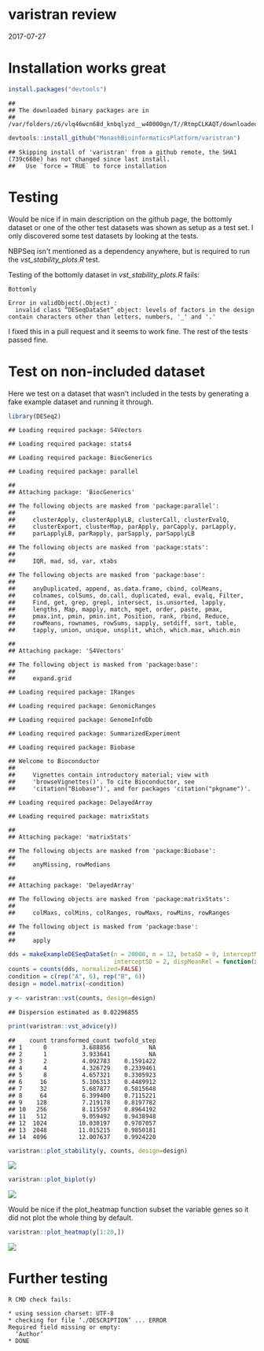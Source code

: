 varistran review
================
2017-07-27

Installation works great
========================

``` r
install.packages("devtools")
```

    ## 
    ## The downloaded binary packages are in
    ##  /var/folders/z6/vlq46wcn68d_knbqlyzd__w40000gn/T//RtmpCLKAQT/downloaded_packages

``` r
devtools::install_github("MonashBioinformaticsPlatform/varistran")
```

    ## Skipping install of 'varistran' from a github remote, the SHA1 (739c668e) has not changed since last install.
    ##   Use `force = TRUE` to force installation

Testing
=======

Would be nice if in main description on the github page, the bottomly dataset or one of the other test datasets was shown as setup as a test set. I only discovered some test datasets by looking at the tests.

NBPSeq isn't mentioned as a dependency anywhere, but is required to run the *vst\_stability\_plots.R* test.

Testing of the bottomly dataset in *vst\_stability\_plots.R* fails:

    Bottomly

    Error in validObject(.Object) :
      invalid class “DESeqDataSet” object: levels of factors in the design contain characters other than letters, numbers, '_' and '.'

I fixed this in a pull request and it seems to work fine. The rest of the tests passed fine.

Test on non-included dataset
============================

Here we test on a dataset that wasn't included in the tests by generating a fake example dataset and running it through.

``` r
library(DESeq2)
```

    ## Loading required package: S4Vectors

    ## Loading required package: stats4

    ## Loading required package: BiocGenerics

    ## Loading required package: parallel

    ## 
    ## Attaching package: 'BiocGenerics'

    ## The following objects are masked from 'package:parallel':
    ## 
    ##     clusterApply, clusterApplyLB, clusterCall, clusterEvalQ,
    ##     clusterExport, clusterMap, parApply, parCapply, parLapply,
    ##     parLapplyLB, parRapply, parSapply, parSapplyLB

    ## The following objects are masked from 'package:stats':
    ## 
    ##     IQR, mad, sd, var, xtabs

    ## The following objects are masked from 'package:base':
    ## 
    ##     anyDuplicated, append, as.data.frame, cbind, colMeans,
    ##     colnames, colSums, do.call, duplicated, eval, evalq, Filter,
    ##     Find, get, grep, grepl, intersect, is.unsorted, lapply,
    ##     lengths, Map, mapply, match, mget, order, paste, pmax,
    ##     pmax.int, pmin, pmin.int, Position, rank, rbind, Reduce,
    ##     rowMeans, rownames, rowSums, sapply, setdiff, sort, table,
    ##     tapply, union, unique, unsplit, which, which.max, which.min

    ## 
    ## Attaching package: 'S4Vectors'

    ## The following object is masked from 'package:base':
    ## 
    ##     expand.grid

    ## Loading required package: IRanges

    ## Loading required package: GenomicRanges

    ## Loading required package: GenomeInfoDb

    ## Loading required package: SummarizedExperiment

    ## Loading required package: Biobase

    ## Welcome to Bioconductor
    ## 
    ##     Vignettes contain introductory material; view with
    ##     'browseVignettes()'. To cite Bioconductor, see
    ##     'citation("Biobase")', and for packages 'citation("pkgname")'.

    ## Loading required package: DelayedArray

    ## Loading required package: matrixStats

    ## 
    ## Attaching package: 'matrixStats'

    ## The following objects are masked from 'package:Biobase':
    ## 
    ##     anyMissing, rowMedians

    ## 
    ## Attaching package: 'DelayedArray'

    ## The following objects are masked from 'package:matrixStats':
    ## 
    ##     colMaxs, colMins, colRanges, rowMaxs, rowMins, rowRanges

    ## The following object is masked from 'package:base':
    ## 
    ##     apply

``` r
dds = makeExampleDESeqDataSet(n = 20000, m = 12, betaSD = 0, interceptMean = 4,
                              interceptSD = 2, dispMeanRel = function(x) 4/x + 0.1)
counts = counts(dds, normalized=FALSE)
condition = c(rep("A", 6), rep("B", 6))
design = model.matrix(~condition)
```

``` r
y <- varistran::vst(counts, design=design)
```

    ## Dispersion estimated as 0.02296855

``` r
print(varistran::vst_advice(y))
```

    ##    count transformed_count twofold_step
    ## 1      0          3.688856           NA
    ## 2      1          3.933641           NA
    ## 3      2          4.092783    0.1591422
    ## 4      4          4.326729    0.2339461
    ## 5      8          4.657321    0.3305923
    ## 6     16          5.106313    0.4489912
    ## 7     32          5.687877    0.5815648
    ## 8     64          6.399400    0.7115221
    ## 9    128          7.219178    0.8197782
    ## 10   256          8.115597    0.8964192
    ## 11   512          9.059492    0.9438948
    ## 12  1024         10.030197    0.9707057
    ## 13  2048         11.015215    0.9850181
    ## 14  4096         12.007637    0.9924220

``` r
varistran::plot_stability(y, counts, design=design)
```

![](review_files/figure-markdown_github-ascii_identifiers/stability-plot-1.png)

``` r
varistran::plot_biplot(y)
```

![](review_files/figure-markdown_github-ascii_identifiers/plot-biplot-1.png)

Would be nice if the plot\_heatmap function subset the variable genes so it did not plot the whole thing by default.

``` r
varistran::plot_heatmap(y[1:20,])
```

![](review_files/figure-markdown_github-ascii_identifiers/plot-heatmap-1.png)

Further testing
===============

    R CMD check fails:

    * using session charset: UTF-8
    * checking for file ‘./DESCRIPTION’ ... ERROR
    Required field missing or empty:
      ‘Author’
    * DONE
